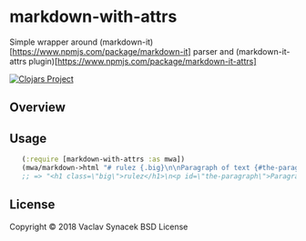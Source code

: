 # markdown-with-attrs

Simple wrapper around (markdown-it)[https://www.npmjs.com/package/markdown-it] parser and (markdown-it-attrs plugin)[https://www.npmjs.com/package/markdown-it-attrs]

[![Clojars Project](https://img.shields.io/clojars/v/org.clojars.vaclavsynacek/markdown-with-attrs.svg)](https://clojars.org/org.clojars.vaclavsynacek/markdown-with-attrs)

## Overview


## Usage

```clojure
   (:require [markdown-with-attrs :as mwa])
   (mwa/markdown->html "# rulez {.big}\n\nParagraph of text {#the-paragraph}") 
   ;; => "<h1 class=\"big\">rulez</h1>\n<p id=\"the-paragraph\">Paragraph of text</p>\n"
```


## License

Copyright © 2018 Vaclav Synacek
BSD License
